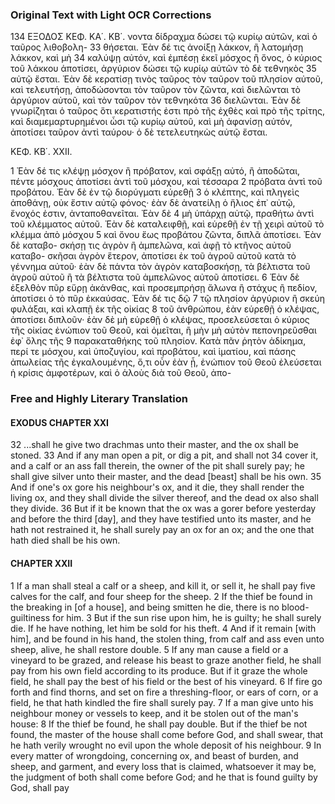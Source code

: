 ### Original Text with Light OCR Corrections

134 ΕΞΟΔΟΣ ΚΕΦ. ΚΑ΄. ΚΒ΄.
νοντα δίδραχμα δώσει τῷ κυρίῳ αὐτῶν, καὶ ὁ ταῦρος λιθοβολη-
33 θήσεται. Ἐὰν δέ τις ἀνοίξῃ λάκκον, ἢ λατομήσῃ λάκκον, καὶ μὴ
34 καλύψῃ αὐτόν, καὶ ἐμπέσῃ ἐκεῖ μόσχος ἢ ὄνος, ὁ κύριος τοῦ λάκκου
ἀποτίσει, ἀργύριον δώσει τῷ κυρίῳ αὐτῶν τὸ δὲ τεθνηκὸς
35 αὐτῷ ἔσται. Ἐὰν δὲ κερατίσῃ τινὸς ταῦρος τὸν ταῦρον τοῦ πλησίον
αὐτοῦ, καὶ τελευτήσῃ, ἀποδώσονται τὸν ταῦρον τὸν ζῶντα,
καὶ διελῶνται τὸ ἀργύριον αὐτοῦ, καὶ τὸν ταῦρον τὸν τεθνηκότα
36 διελῶνται. Ἐὰν δὲ γνωρίζηται ὁ ταῦρος ὅτι κερατιστής ἐστι πρὸ
τῆς ἐχθὲς καὶ πρὸ τῆς τρίτης, καὶ διαμεμαρτυρημένοι ὦσι τῷ κυρίῳ
αὐτοῦ, καὶ μὴ ἀφανίσῃ αὐτόν, ἀποτίσει ταῦρον ἀντὶ ταύρου·
ὁ δὲ τετελευτηκὼς αὐτῷ ἔσται.

ΚΕΦ. ΚΒ΄. XXII.

1 Ἐὰν δέ τις κλέψῃ μόσχον ἢ πρόβατον, καὶ σφάξῃ αὐτό, ἢ
ἀποδῶται, πέντε μόσχους ἀποτίσει ἀντὶ τοῦ μόσχου, καὶ τέσσαρα
2 πρόβατα ἀντὶ τοῦ προβάτου. Ἐὰν δὲ ἐν τῷ διορύγματι εὑρεθῇ
3 ὁ κλέπτης, καὶ πληγεὶς ἀποθάνῃ, οὐκ ἔστιν αὐτῷ φόνος· ἐὰν δὲ
ἀνατείλῃ ὁ ἥλιος ἐπ᾿ αὐτῷ, ἔνοχός ἐστιν, ἀνταποθανεῖται. Ἐὰν δὲ
4 μὴ ὑπάρχῃ αὐτῷ, πραθήτω ἀντὶ τοῦ κλέμματος αὐτοῦ. Ἐὰν δὲ
καταλειφθῇ, καὶ εὑρεθῇ ἐν τῇ χειρὶ αὐτοῦ τὸ κλέμμα ἀπὸ μόσχου
5 καὶ ὄνου ἕως προβάτου ζῶντα, διπλᾶ ἀποτίσει. Ἐὰν δὲ καταβο-
σκήσῃ τις ἀγρὸν ἢ ἀμπελῶνα, καὶ ἀφῇ τὸ κτῆνος αὐτοῦ καταβο-
σκῆσαι ἀγρὸν ἕτερον, ἀποτίσει ἐκ τοῦ ἀγροῦ αὐτοῦ κατὰ τὸ γέννημα
αὐτοῦ· ἐὰν δὲ πάντα τὸν ἀγρὸν καταβοσκήσῃ, τὰ βέλτιστα
τοῦ ἀγροῦ αὐτοῦ ἢ τὰ βέλτιστα τοῦ ἀμπελῶνος αὐτοῦ ἀποτίσει.
6 Ἐὰν δὲ ἐξελθὸν πῦρ εὕρῃ ἀκάνθας, καὶ προσεμπρήσῃ ἄλωνα ἢ
στάχυς ἢ πεδίον, ἀποτίσει ὁ τὸ πῦρ ἐκκαύσας. Ἐὰν δέ τις δῷ
7 τῷ πλησίον ἀργύριον ἢ σκεύη φυλάξαι, καὶ κλαπῇ ἐκ τῆς οἰκίας
8 τοῦ ἀνθρώπου, ἐὰν εὑρεθῇ ὁ κλέψας, ἀποτίσει διπλοῦν· ἐὰν δὲ μὴ
εὑρεθῇ ὁ κλέψας, προσελεύσεται ὁ κύριος τῆς οἰκίας ἐνώπιον τοῦ
Θεοῦ, καὶ ὀμεῖται, ἢ μὴν μὴ αὐτὸν πεπονηρεῦσθαι ἐφ᾿ ὅλης τῆς
9 παρακαταθήκης τοῦ πλησίον. Κατὰ πᾶν ῥητὸν ἀδίκημα, περί τε
μόσχου, καὶ ὑποζυγίου, καὶ προβάτου, καὶ ἱματίου, καὶ πάσης
ἀπωλείας τῆς ἐγκαλουμένης, ὅ,τι οὖν ἐὰν ᾖ, ἐνώπιον τοῦ Θεοῦ
ἐλεύσεται ἡ κρίσις ἀμφοτέρων, καὶ ὁ ἁλοὺς διὰ τοῦ Θεοῦ, ἀπο-

### Free and Highly Literary Translation

#### EXODUS CHAPTER XXI

32 ...shall he give two drachmas unto their master, and the ox shall be stoned.
33 And if any man open a pit, or dig a pit, and shall not
34 cover it, and a calf or an ass fall therein, the owner of the pit shall surely pay; he shall give silver unto their master, and the dead [beast] shall be his own.
35 And if one's ox gore his neighbour's ox, and it die, they shall render the living ox, and they shall divide the silver thereof, and the dead ox also shall they divide.
36 But if it be known that the ox was a gorer before yesterday and before the third [day], and they have testified unto its master, and he hath not restrained it, he shall surely pay an ox for an ox; and the one that hath died shall be his own.

#### CHAPTER XXII

1 If a man shall steal a calf or a sheep, and kill it, or sell it, he shall pay five calves for the calf, and four sheep for the sheep.
2 If the thief be found in the breaking in [of a house], and being smitten he die, there is no blood-guiltiness for him.
3 But if the sun rise upon him, he is guilty; he shall surely die. If he have nothing, let him be sold for his theft.
4 And if it remain [with him], and be found in his hand, the stolen thing, from calf and ass even unto sheep, alive, he shall restore double.
5 If any man cause a field or a vineyard to be grazed, and release his beast to graze another field, he shall pay from his own field according to its produce. But if it graze the whole field, he shall pay the best of his field or the best of his vineyard.
6 If fire go forth and find thorns, and set on fire a threshing-floor, or ears of corn, or a field, he that hath kindled the fire shall surely pay.
7 If a man give unto his neighbour money or vessels to keep, and it be stolen out of the man's house:
8 If the thief be found, he shall pay double. But if the thief be not found, the master of the house shall come before God, and shall swear, that he hath verily wrought no evil upon the whole deposit of his neighbour.
9 In every matter of wrongdoing, concerning ox, and beast of burden, and sheep, and garment, and every loss that is claimed, whatsoever it may be, the judgment of both shall come before God; and he that is found guilty by God, shall pay